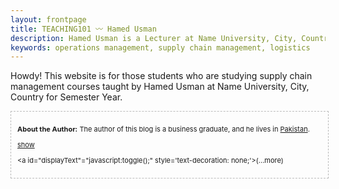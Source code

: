 ```yaml
---
layout: frontpage
title: TEACHING101 〰 Hamed Usman
description: Hamed Usman is a Lecturer at Name University, City, Country. 
keywords: operations management, supply chain management, logistics
---
```

Howdy! This website is for those students who are studying supply chain management courses taught by Hamed Usman at Name University, City, Country for Semester Year.

<style>
div.ex
{
width:96.7%;
border:1px dashed #bbbbbb;
padding:10px;
}
</style>

<div class="ex">

<div style="text-align: justify;font-size: 11px;">

<b>About the Author:</b> The author of this blog is a business graduate, and he lives in <a href="http://www.blogger.com/profile-find.g?t=l&amp;loc0=PK" target="_blank">Pakistan</a>.

<p></p>

<script type="text/javascript">
 function toggle(obj) {
 var obj=document.getElementById(obj);
 if (obj.style.display == "block") obj.style.display = "none";
 else obj.style.display = "block";
 }
 </script>
<a href="javascript: void(0);" onclick="toggle('q1')">show</a>
 <div id="q1" style="display:none;"></div>
<script language="javascript"> 
function toggle() {
	var ele = document.getElementById("toggleText");
	var text = document.getElementById("displayText");
	if(ele.style.display == "block") {
    		ele.style.display = "none";
		text.innerHTML = "(...more)";
  	}
	else {
		ele.style.display = "block";
		text.innerHTML = "(less)";
	}
} 
</script>
 
<a id="displayText"="javascript:toggle();" style='text-decoration: none;'>(...more)</a>
<div id="toggleText" style="display: none">

<p>His major&nbsp;areas of interest are: <a href="http://www.blogger.com/profile-find.g?t=i&amp;q=Reading" target="_blank">reading</a>; <a href="http://www.blogger.com/profile-find.g?t=i&amp;q=Writing" target="_blank">writing</a>; <a href="http://www.blogger.com/profile-find.g?t=i&amp;q=Travelling" target="_blank">travelling</a>; <a href="http://www.blogger.com/profile-find.g?t=i&amp;q=Nature" target="_blank">nature</a>; <a href="http://www.blogger.com/profile-find.g?t=i&amp;q=Music" target="_blank">music</a>; <a href="http://www.blogger.com/profile-find.g?t=i&amp;q=Movies" target="_blank">movies</a>; <a href="http://www.blogger.com/profile-find.g?t=i&amp;q=Documentaries" target="_blank">documentaries</a>; <a href="http://www.blogger.com/profile-find.g?t=i&amp;q=History" target="_blank">history</a>; <a href="http://www.blogger.com/profile-find.g?t=i&amp;q=Religion" target="_blank">religion</a>; <a href="https://www.blogger.com/profile-find.g?t=i&amp;q=Supply+Chain+Management" target="_blank">supply chain management</a>; <a href="https://www.blogger.com/profile-find.g?t=i&amp;q=Logistics" target="_blank">logistics</a>; <a href="https://www.blogger.com/profile-find.g?t=i&amp;q=Procurement" target="_blank">procurement</a>; <a href="http://www.blogger.com/profile-find.g?t=i&amp;q=Swimming" target="_blank">swimming</a>.</p>

<p>He writes new article on this blog every Sunday on weekly basis.</p>

<br/>

---

<h4>New Updates</h4>
<p>There are no new updates.</p>

<br/>

---

<h4>Due Tasks</h4>
<ul>
<li>STUDENT SURVEY</li>
<div class="summary"><p><strong>Directions:</strong> Please submit this <a href="https://www.google.com">Google Form</a></p></div>
</ul>

<br/>

---

<h4>Resources for Students</h4>
<ul>
<li>COURSE TITLE</li>
<div class="summary"><p><strong>Directions:</strong> Description starts from here..</p></div>
</ul>

<br/>

---

<h4>Important Information</h4>
<ul>
<li>Important Information 1</li>
<li>Important Information 2</li>
<li>Important Information 3</li>
</ul>
